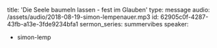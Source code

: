 title: 'Die Seele baumeln lassen - fest im Glauben'
type: message
audio: /assets/audio/2018-08-19-simon-lempenauer.mp3
id: 62905c0f-4287-43fb-a13e-3fde9234bfa1
sermon_series: summervibes
speaker:
  - simon-lemp
